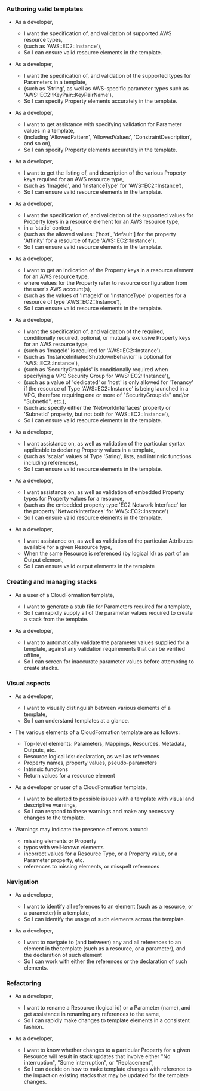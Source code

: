 ### Authoring valid templates

- As a developer,
  - I want the specification of, and validation of supported AWS resource types, 
  - (such as 'AWS::EC2::Instance'),
  - So I can ensure valid resource elements in the template.

- As a developer,
  - I want the specification of, and validation of the supported types for Parameters in a template, 
  - (such as 'String', as well as AWS-specific parameter types such as 'AWS::EC2::KeyPair::KeyPairName'),
  - So I can specify Property elements accurately in the template.

- As a developer,
  - I want to get assistance with specifying validation for Parameter values in a template,
  - (including 'AllowedPattern', 'AllowedValues', 'ConstraintDescription', and so on),
  - So I can specify Property elements accurately in the template.

- As a developer,
  - I want to get the listing of, and description of the various Property keys required for an AWS resource type,
  - (such as 'ImageId', and 'InstanceType' for 'AWS::EC2::Instance'),
  - So I can ensure valid resource elements in the template.

- As a developer,
  - I want the specification of, and validation of the supported values for Property keys in a resource element for an AWS resource type,
  - in a 'static' context,
  - (such as the allowed values: ['host', 'default'] for the property 'Affinity' for a resource of type 'AWS::EC2::Instance'),
  - So I can ensure valid resource elements in the template.

- As a developer,
  - I want to get an indication of the Property keys in a resource element for an AWS resource type,
  - where values for the Property refer to resource configuration from the user's AWS account(s),
  - (such as the values of 'ImageId' or 'InstanceType' properties for a resource of type 'AWS::EC2::Instance'),
  - So I can ensure valid resource elements in the template.

- As a developer,
  - I want the specification of, and validation of the required, conditionally required, optional, or mutually exclusive Property keys for an AWS resource type,
  - (such as 'ImageId' is required for 'AWS::EC2::Instance'),
  - (such as 'InstanceInitiatedShutdownBehavior' is optional for 'AWS::EC2::Instance'),
  - (such as 'SecurityGroupIds' is conditionally required when specifying a VPC Security Group for 'AWS::EC2::Instance'),
  - (such as a value of 'dedicated' or 'host' is only allowed for 'Tenancy' if the resource of Type 'AWS::EC2::Instance' is being launched in a VPC, therefore requiring one or more of "SecurityGroupIds" and/or "SubnetId", etc.),
  - (such as: specify either the 'NetworkInterfaces' property or 'SubnetId' property, but not both for 'AWS::EC2::Instance'),
  - So I can ensure valid resource elements in the template.

- As a developer,
  - I want assistance on, as well as validation of the particular syntax applicable to declaring Property values in a template, 
  - (such as 'scalar' values of Type 'String', lists, and intrinsic functions including references),
  - So I can ensure valid resource elements in the template.

- As a developer,
  - I want assistance on, as well as validation of embedded Property types for Property values for a resource,
  - (such as the embedded property type 'EC2 Network Interface' for the property 'NetworkInterfaces' for 'AWS::EC2::Instance')
  - So I can ensure valid resource elements in the template. 

- As a developer,
  - I want assistance on, as well as validation of the particular Attributes available for a given Resource type,
  - When the same Resource is referenced (by logical Id) as part of an Output element,
  - So I can ensure valid output elements in the template

### Creating and managing stacks

- As a user of a CloudFormation template,
  - I want to generate a stub file for Parameters required for a template,
  - So I can rapidly supply all of the parameter values required to create a stack from the template.

- As a developer,
  - I want to automatically validate the parameter values supplied for a template, against any validation requirements that can be verified offline,
  - So I can screen for inaccurate parameter values before attempting to create stacks.

### Visual aspects

- As a developer,
  - I want to visually distinguish between various elements of a template,
  - So I can understand templates at a glance.

- The various elements of a CloudFormation template are as follows:
  - Top-level elements: Parameters, Mappings, Resources, Metadata, Outputs, etc.
  - Resource logical Ids: declaration, as well as references
  - Property names, property values, pseudo-parameters
  - Intrinsic functions
  - Return values for a resource element

- As a developer or user of a CloudFormation template,
  - I want to be alerted to possible issues with a template with visual and descriptive warnings,
  - So I can respond to these warnings and make any necessary changes to the template.

- Warnings may indicate the presence of errors around:
  - missing elements or Property
  - typos with well-known elements
  - incorrect values for a Resource Type, or a Property value, or a Parameter property, etc.
  - references to missing elements, or misspelt references

### Navigation

- As a developer,
  - I want to identify all references to an element (such as a resource, or a parameter) in a template,
  - So I can identify the usage of such elements across the template.

- As a developer,
  - I want to navigate to (and between) any and all references to an element in the template (such as a resource, or a parameter), and the declaration of such element
  - So I can work with either the references or the declaration of such elements.

### Refactoring

- As a developer,
  - I want to rename a Resource (logical id) or a Parameter (name), and get assistance in renaming any references to the same,
  - So I can rapidly make changes to template elements in a consistent fashion.

- As a developer,
  - I want to know whether changes to a particular Property for a given Resource will result in stack updates that involve either "No interruption", "Some interruption", or "Replacement",
  - So I can decide on how to make template changes with reference to the impact on existing stacks that may be updated for the template changes.